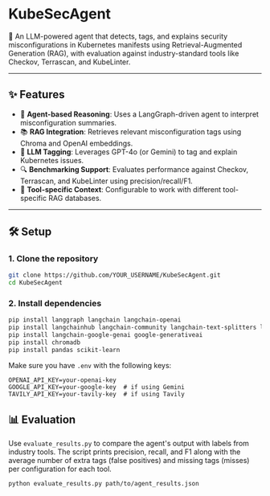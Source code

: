 # KubeSecAgent

🔐 An LLM-powered agent that detects, tags, and explains security misconfigurations in Kubernetes manifests using Retrieval-Augmented Generation (RAG), with evaluation against industry-standard tools like Checkov, Terrascan, and KubeLinter.

---

## ✨ Features

- 🤖 **Agent-based Reasoning**: Uses a LangGraph-driven agent to interpret misconfiguration summaries.
- 📚 **RAG Integration**: Retrieves relevant misconfiguration tags using Chroma and OpenAI embeddings.
- 🧠 **LLM Tagging**: Leverages GPT-4o (or Gemini) to tag and explain Kubernetes issues.
- 🔍 **Benchmarking Support**: Evaluates performance against Checkov, Terrascan, and KubeLinter using precision/recall/F1.
- 📁 **Tool-specific Context**: Configurable to work with different tool-specific RAG databases.

---

## 🛠️ Setup

### 1. Clone the repository

```bash
git clone https://github.com/YOUR_USERNAME/KubeSecAgent.git
cd KubeSecAgent
```

### 2. Install dependencies

```bash
pip install langgraph langchain langchain-openai
pip install langchainhub langchain-community langchain-text-splitters langchain-core langchain-cli openai transformers accelerate bitsandbytes tiktoken chromadb faiss-cpu
pip install langchain-google-genai google-generativeai
pip install chromadb
pip install pandas scikit-learn
```

Make sure you have `.env` with the following keys:

```env
OPENAI_API_KEY=your-openai-key
GOOGLE_API_KEY=your-google-key  # if using Gemini
TAVILY_API_KEY=your-tavily-key  # if using Tavily
```

## 📊 Evaluation

Use `evaluate_results.py` to compare the agent's output with labels from
industry tools. The script prints precision, recall, and F1 along with the
average number of extra tags (false positives) and missing tags (misses) per
configuration for each tool.

```bash
python evaluate_results.py path/to/agent_results.json
```